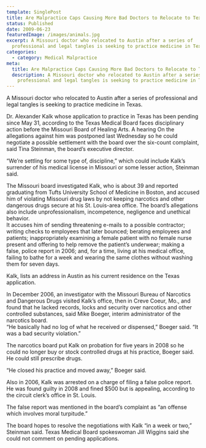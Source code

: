 ```yaml
---
template: SinglePost
title: Are Malpractice Caps Causing More Bad Doctors to Relocate to Texas?
status: Published
date: 2009-06-23
featuredImage: /images/animals.jpg
excerpt: A Missouri doctor who relocated to Austin after a series of
  professional and legal tangles is seeking to practice medicine in Texas.
categories:
  - category: Medical Malpractice
meta:
  title: Are Malpractice Caps Causing More Bad Doctors to Relocate to Texas?
  description: A Missouri doctor who relocated to Austin after a series of
    professional and legal tangles is seeking to practice medicine in Texas.
---
```

<!--StartFragment-->

A Missouri doctor who relocated to Austin after a series of professional and legal tangles is seeking to practice medicine in Texas.

Dr. Alexander Kalk whose application to practice in Texas has been pending since May 31, according to the Texas Medical Board faces disciplinary action before the Missouri Board of Healing Arts. A hearing On the allegations against him was postponed last Wednesday so he could negotiate a possible settlement with the board over the six-count complaint, said Tina Steinman, the board’s executive director.

“We’re settling for some type of, discipline,” which could include Kalk’s surrender of his medical license in Missouri or some lesser action, Steinman said.

The Missouri board investigated Kalk, who is about 39 and reported graduating from Tufts University School of Medicine in Boston, and accused him of violating Missouri drug laws by not keeping narcotics and other dangerous drugs secure at his St. Louis-area office. The board’s allegations also include unprofessionalism, incompetence, negligence and unethical behavior.\
It accuses him of sending threatening e-mails to a possible contractor; writing checks to employees that later bounced; berating employees and patients; inappropriately examining a female patient with no female nurse present and offering to help remove the patient’s underwear; making a false, police report in 2006; and, for a time, living at his medical office, failing to bathe for a week and wearing the same clothes without washing them for seven days.

Kalk, lists an address in Austin as his current residence on the Texas application.

In December 2006, an investigator with the Missouri Bureau of Narcotics and Dangerous Drugs visited Kalk’s office, then in Creve Coeur, Mo., and found that he lacked records, locks and security over narcotics and other controlled substances, said Mike Boeger, interim administrator of the narcotics board.\
“He basically had no log of what he received or dispensed,” Boeger said. “It was a bad security violation.”

The narcotics board put Kalk on probation for five years in 2008 so he could no longer buy or stock controlled drugs at his practice, Boeger said. He could still prescribe drugs.

“He closed his practice and moved away,” Boeger said.

Also in 2006, Kalk was arrested on a charge of filing a false police report. He was found guilty in 2008 and fined $500 but is appealing, according to the circuit clerk’s office in St. Louis.

The false report was mentioned in the board’s complaint as “an offense which involves moral turpitude.”

The board hopes to resolve the negotiations with Kalk “in a week or two,” Steinman said. Texas Medical Board spokeswoman Jill Wiggins said she could not comment on pending applications.

<!--EndFragment-->